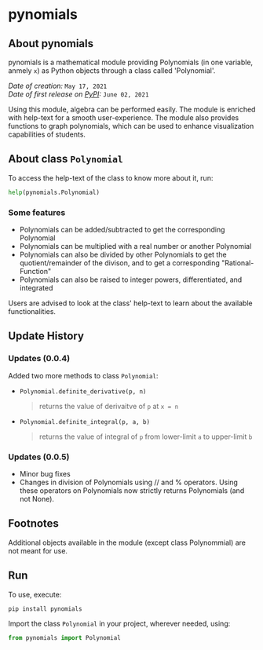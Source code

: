 # pynomials

## About pynomials

pynomials is a mathematical module providing Polynomials (in one variable, anmely `x`) as Python objects through a class called 'Polynomial'.

*Date of creation:* `May 17, 2021` \
*Date of first release on [PyPI](https://pypi.org/project/pynomials/):* `June 02, 2021`

Using this module, algebra can be performed easily. The module is enriched with help-text for a smooth user-experience. The module also provides functions to graph polynomials, which can be used to enhance visualization capabilities of students.

## About class `Polynomial`

To access the help-text of the class to know more about it, run:

```python
help(pynomials.Polynomial)
```

### Some features

- Polynomials can be added/subtracted to get the corresponding Polynomial
- Polynomials can be multiplied with a real number or another Polynomial 
- Polynomials can also be divided by other Polynomials to get the quotient/remainder of the divison, and to get a corresponding "Rational-Function"
- Polynomials can also be raised to integer powers, differentiated, and integrated

Users are advised to look at the class' help-text to learn about the available functionalities.

## Update History

### Updates (0.0.4)

Added two more methods to class `Polynomial`:
- `Polynomial.definite_derivative(p, n)`
    > returns the value of derivaitve of `p` at `x = n`
- `Polynomial.definite_integral(p, a, b)`
    > returns the value of integral of `p` from lower-limit `a` to upper-limit `b`

### Updates (0.0.5)

- Minor bug fixes
- Changes in division of Polynomials using // and % operators. Using these operators on Polynomials now strictly returns Polynomials (and not None).

## Footnotes

Additional objects available in the module (except class Polynommial) are not meant for use.

## Run

To use, execute:

```
pip install pynomials
```

Import the class `Polynomial` in your project, wherever needed, using:

```python
from pynomials import Polynomial
```
